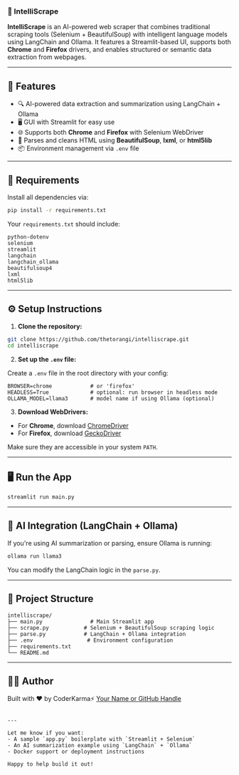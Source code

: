### 🧠 IntelliScrape

**IntelliScrape** is an AI-powered web scraper that combines traditional scraping tools (Selenium + BeautifulSoup) with intelligent language models using LangChain and Ollama. It features a Streamlit-based UI, supports both **Chrome** and **Firefox** drivers, and enables structured or semantic data extraction from webpages.

---

## 🚀 Features

- 🔍 AI-powered data extraction and summarization using LangChain + Ollama
- 🖥️ GUI with Streamlit for easy use
- 🌐 Supports both **Chrome** and **Firefox** with Selenium WebDriver
- 🧠 Parses and cleans HTML using **BeautifulSoup**, **lxml**, or **html5lib**
- 📦 Environment management via `.env` file

---

## 🧰 Requirements

Install all dependencies via:

```bash
pip install -r requirements.txt
````

Your `requirements.txt` should include:

```
python-dotenv
selenium
streamlit
langchain
langchain_ollama
beautifulsoup4
lxml
html5lib
```

---

## ⚙️ Setup Instructions

1. **Clone the repository:**

```bash
git clone https://github.com/thetorangi/intelliscrape.git
cd intelliscrape
```

2. **Set up the `.env` file:**

Create a `.env` file in the root directory with your config:

```env
BROWSER=chrome            # or 'firefox'
HEADLESS=True             # optional: run browser in headless mode
OLLAMA_MODEL=llama3       # model name if using Ollama (optional)
```

3. **Download WebDrivers:**

* For **Chrome**, download [ChromeDriver](https://sites.google.com/a/chromium.org/chromedriver/)
* For **Firefox**, download [GeckoDriver](https://github.com/mozilla/geckodriver/releases)

Make sure they are accessible in your system `PATH`.

---

## 🖥️ Run the App

```bash
streamlit run main.py
```

---

## 🧠 AI Integration (LangChain + Ollama)

If you're using AI summarization or parsing, ensure Ollama is running:

```bash
ollama run llama3
```

You can modify the LangChain logic in the `parse.py`.   

---

## 📁 Project Structure

```text
intelliscrape/
├── main.py               # Main Streamlit app
├── scrape.py           # Selenium + BeautifulSoup scraping logic
├── parse.py            # LangChain + Ollama integration
├── .env                 # Environment configuration
├── requirements.txt
└── README.md
```

---



## 🧑‍💻 Author

Built with ❤️ by CoderKarma⚡ [Your Name or GitHub Handle](https://github.com/thetorangi)

```

---

Let me know if you want:
- A sample `app.py` boilerplate with `Streamlit + Selenium`
- An AI summarization example using `LangChain` + `Ollama`
- Docker support or deployment instructions

Happy to help build it out!
```
